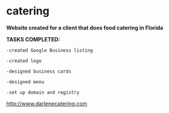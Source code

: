 # catering
**Website created for a client that does food catering in Florida**


**TASKS COMPLETED:**

    -created Google Business listing
                                
    -created logo
                                
    -designed business cards
                                
    -designed menu
                                
    -set up domain and registry
    
http://www.darlenecatering.com
